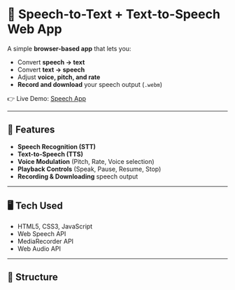 # 🎤 Speech-to-Text + Text-to-Speech Web App

A simple **browser-based app** that lets you:
- Convert **speech → text**
- Convert **text → speech**
- Adjust **voice, pitch, and rate**
- **Record and download** your speech output (`.webm`)

👉 Live Demo: [Speech App](https://saksham1815.github.io/Speech/)

---

## 🚀 Features
- **Speech Recognition (STT)**
- **Text-to-Speech (TTS)**
- **Voice Modulation** (Pitch, Rate, Voice selection)
- **Playback Controls** (Speak, Pause, Resume, Stop)
- **Recording & Downloading** speech output

---

## 🖥️ Tech Used
- HTML5, CSS3, JavaScript
- Web Speech API
- MediaRecorder API
- Web Audio API

---

## 📂 Structure
